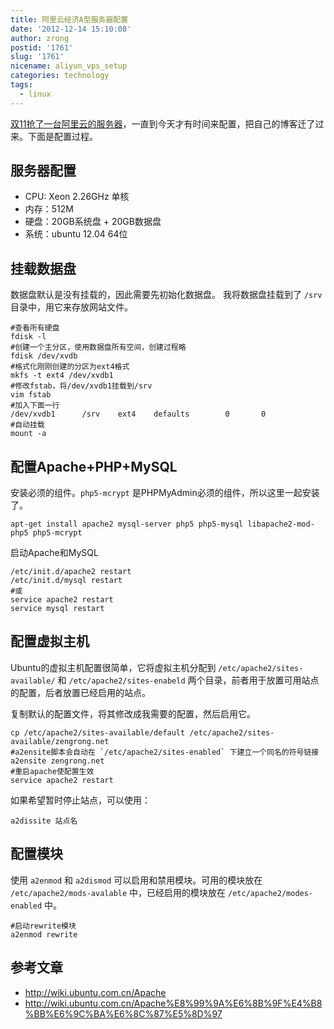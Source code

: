```yaml
---
title: 阿里云经济A型服务器配置
date: '2012-12-14 15:10:08'
author: zrong
postid: '1761'
slug: '1761'
nicename: aliyun_vps_setup
categories: technology
tags:
  - linux
---
```


[双11抢了一台阿里云的服务器](http://blog.zengrong.net/post/1735.html)，一直到今天才有时间来配置，把自己的博客迁了过来。下面是配置过程。

## 服务器配置

* CPU: Xeon 2.26GHz 单核
* 内存：512M
* 硬盘：20GB系统盘 + 20GB数据盘
* 系统：ubuntu 12.04 64位

## 挂载数据盘

数据盘默认是没有挂载的，因此需要先初始化数据盘。
我将数据盘挂载到了 `/srv` 目录中，用它来存放网站文件。

```shell
#查看所有硬盘
fdisk -l
#创建一个主分区，使用数据盘所有空间，创建过程略
fdisk /dev/xvdb
#格式化刚刚创建的分区为ext4格式
mkfs -t ext4 /dev/xvdb1
#修改fstab，将/dev/xvdb1挂载到/srv
vim fstab
#加入下面一行
/dev/xvdb1      /srv    ext4    defaults        0       0
#自动挂载
mount -a
```

## 配置Apache+PHP+MySQL

安装必须的组件。`php5-mcrypt` 是PHPMyAdmin必须的组件，所以这里一起安装了。

```shell
apt-get install apache2 mysql-server php5 php5-mysql libapache2-mod-php5 php5-mcrypt
```

启动Apache和MySQL

```shell
/etc/init.d/apache2 restart
/etc/init.d/mysql restart
#或
service apache2 restart
service mysql restart
```

## 配置虚拟主机

Ubuntu的虚拟主机配置很简单，它将虚拟主机分配到 `/etc/apache2/sites-available/` 和 `/etc/apache2/sites-enabeld` 两个目录，前者用于放置可用站点的配置，后者放置已经启用的站点。

复制默认的配置文件，将其修改成我需要的配置，然后启用它。

```shell
cp /etc/apache2/sites-available/default /etc/apache2/sites-available/zengrong.net
#a2ensite脚本会自动在 `/etc/apache2/sites-enabled` 下建立一个同名的符号链接
a2ensite zengrong.net
#重启apache使配置生效
service apache2 restart
```

如果希望暂时停止站点，可以使用：

```shell
a2dissite 站点名
```

## 配置模块

使用 `a2enmod` 和 `a2dismod` 可以启用和禁用模块。可用的模块放在 `/etc/apache2/mods-avalable` 中，已经启用的模块放在 `/etc/apache2/modes-enabled` 中。

```shell
#启动rewrite模块
a2enmod rewrite
```

## 参考文章

* <http://wiki.ubuntu.com.cn/Apache>
* <http://wiki.ubuntu.com.cn/Apache%E8%99%9A%E6%8B%9F%E4%B8%BB%E6%9C%BA%E6%8C%87%E5%8D%97>
